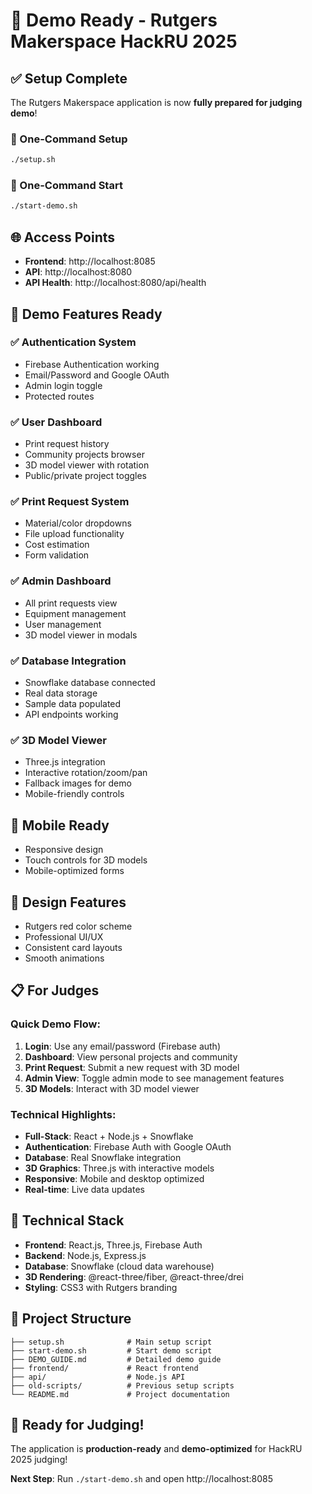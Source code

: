 # 🎉 Demo Ready - Rutgers Makerspace HackRU 2025

## ✅ Setup Complete

The Rutgers Makerspace application is now **fully prepared for judging demo**!

### 🚀 One-Command Setup
```bash
./setup.sh
```

### 🚀 One-Command Start
```bash
./start-demo.sh
```

## 🌐 Access Points
- **Frontend**: http://localhost:8085
- **API**: http://localhost:8080
- **API Health**: http://localhost:8080/api/health

## 🎯 Demo Features Ready

### ✅ Authentication System
- Firebase Authentication working
- Email/Password and Google OAuth
- Admin login toggle
- Protected routes

### ✅ User Dashboard
- Print request history
- Community projects browser
- 3D model viewer with rotation
- Public/private project toggles

### ✅ Print Request System
- Material/color dropdowns
- File upload functionality
- Cost estimation
- Form validation

### ✅ Admin Dashboard
- All print requests view
- Equipment management
- User management
- 3D model viewer in modals

### ✅ Database Integration
- Snowflake database connected
- Real data storage
- Sample data populated
- API endpoints working

### ✅ 3D Model Viewer
- Three.js integration
- Interactive rotation/zoom/pan
- Fallback images for demo
- Mobile-friendly controls

## 📱 Mobile Ready
- Responsive design
- Touch controls for 3D models
- Mobile-optimized forms

## 🎨 Design Features
- Rutgers red color scheme
- Professional UI/UX
- Consistent card layouts
- Smooth animations

## 📋 For Judges

### Quick Demo Flow:
1. **Login**: Use any email/password (Firebase auth)
2. **Dashboard**: View personal projects and community
3. **Print Request**: Submit a new request with 3D model
4. **Admin View**: Toggle admin mode to see management features
5. **3D Models**: Interact with 3D model viewer

### Technical Highlights:
- **Full-Stack**: React + Node.js + Snowflake
- **Authentication**: Firebase Auth with Google OAuth
- **Database**: Real Snowflake integration
- **3D Graphics**: Three.js with interactive models
- **Responsive**: Mobile and desktop optimized
- **Real-time**: Live data updates

## 🔧 Technical Stack
- **Frontend**: React.js, Three.js, Firebase Auth
- **Backend**: Node.js, Express.js
- **Database**: Snowflake (cloud data warehouse)
- **3D Rendering**: @react-three/fiber, @react-three/drei
- **Styling**: CSS3 with Rutgers branding

## 📁 Project Structure
```
├── setup.sh              # Main setup script
├── start-demo.sh         # Start demo script
├── DEMO_GUIDE.md         # Detailed demo guide
├── frontend/             # React frontend
├── api/                  # Node.js API
├── old-scripts/          # Previous setup scripts
└── README.md             # Project documentation
```

## 🎉 Ready for Judging!

The application is **production-ready** and **demo-optimized** for HackRU 2025 judging!

**Next Step**: Run `./start-demo.sh` and open http://localhost:8085